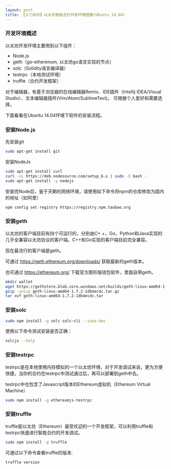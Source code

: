 ```yaml
---
layout: post
title: 【入门系列】以太坊智能合约开发环境搭建(Ubuntu 14.04)
---
```

### 开发环境概述
以太坊开发环境主要用到以下组件：
* Node.js
* geth（go-etherenum, 以太坊go语言实现的节点）
* solc（Solidity语言编译器）
* testrpc（本地测试环境）
* truffle（合约开发框架）

对于编辑器，有基于浏览器的在线编辑器Remix、IDE插件（Intellij IDEA/Visual Studio）、文本编辑器插件(Vim/Atom/SublimeText)。
可根据个人爱好和需要选择。

下面看看在Ubuntu 14.04环境下软件的安装流程。

### 安装Node.js
先安装git

```bash
sudo apt-get install git
```

安装NodeJs
```bash
sudo apt-get install curl
curl -sL https://deb.nodesource.com/setup_6.x | sudo -E bash -
sudo apt-get install -y nodejs
```

安装完Node后，鉴于天朝的网络环境，请使用如下命令将npm的仓库修改为国内的地址（如阿里）

```bash
npm config set registry https://registry.npm.taobao.org
```

### 安装geth
以太坊的客户端目前有四个可运行的，分别由C+ +，Go，Python和Java实现的几乎全兼容以太坊协议的客户端。C++和Go实现的客户端目前完全兼容。

现在最流行的客户端是geth。

可通过 https://geth.ethereum.org/downloads/ 获取最新的geth版本。

也可通过 https://ethereum.org/ 下载官方图形版钱包软件，里面自带geth。

```bash
mkdir wallet
wget https://gethstore.blob.core.windows.net/builds/geth-linux-amd64-1.7.2-1db4ecdc.tar.gz
gzip -unzip geth-linux-amd64-1.7.2-1db4ecdc.tar.gz
tar xvf geth-linux-amd64-1.7.2-1db4ecdc.tar
```
### 安装solc

```bash
sudo npm install -g solc solc-cli --save-dev
```

使用以下命令测试安装是否正确：
```bash
solcjs --help
```

### 安装testrpc
testrpc是在本地使用内存模拟的一个以太坊环境，对于开发调试来说，更为方便快捷，当你的合约在testrpc中测试通过后，再可以部署到geth中去。

testrpc中也包含了Javascript版本的Ethereum虚拟机（Ethereum Virtual Machine）

```bash
sudo npm install -g ethereumjs-testrpc
```
### 安装truffle

truffle是以太坊（Ethereum）最受欢迎的一个开发框架，可以利用truffle和testrpc快速进行智能合约的开发调试。

```bash
sudo npm install -g truffle
```

可通过以下命令查看truffle的版本:
```bash
truffle version
```
